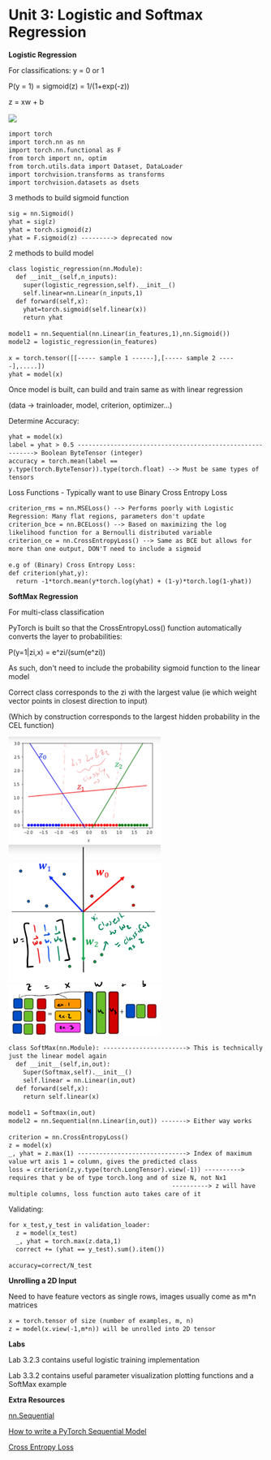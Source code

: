 # Unit 3: Logistic and Softmax Regression

**Logistic Regression**

For classifications: y = 0 or 1

P(y = 1) = sigmoid(z) = 1/(1+exp(-z))

z = xw + b

<img src = "https://ibm.box.com/shared/static/1rpau4ggzepzxzu01p2j4506d5kvobbj.png" width = 600, align = "center">

    import torch
    import torch.nn as nn
    import torch.nn.functional as F
    from torch import nn, optim
    from torch.utils.data import Dataset, DataLoader
    import torchvision.transforms as transforms
    import torchvision.datasets as dsets
    
3 methods to build sigmoid function

    sig = nn.Sigmoid()
    yhat = sig(z)
    yhat = torch.sigmoid(z)
    yhat = F.sigmoid(z) ---------> deprecated now
    
2 methods to build model

    class logistic_regression(nn.Module):
      def __init__(self,n_inputs):
        super(logistic_regression,self).__init__()
        self.linear=nn.Linear(n_inputs,1)
      def forward(self,x):
        yhat=torch.sigmoid(self.linear(x))
        return yhat
        
    model1 = nn.Sequential(nn.Linear(in_features,1),nn.Sigmoid())    
    model2 = logistic_regression(in_features)
    
    x = torch.tensor([[----- sample 1 ------],[----- sample 2 -----],.....])
    yhat = model(x)
    
 Once model is built, can build and train same as with linear regression

 (data -> trainloader, model, criterion, optimizer...)
 
 Determine Accuracy:
 
    yhat = model(x)
    label = yhat > 0.5 ----------------------------------------------------------> Boolean ByteTensor (integer)
    accuracy = torch.mean(label == y.type(torch.ByteTensor)).type(torch.float) --> Must be same types of tensors
    
 Loss Functions - Typically want to use Binary Cross Entropy Loss
 
    criterion_rms = nn.MSELoss() --> Performs poorly with Logistic Regression: Many flat regions, parameters don't update
    criterion_bce = nn.BCELoss() --> Based on maximizing the log likelihood function for a Bernoulli distributed variable
    criterion_ce = nn.CrossEntropyLoss() --> Same as BCE but allows for more than one output, DON'T need to include a sigmoid
    
    e.g of (Binary) Cross Entropy Loss:
    def criterion(yhat,y):
      return -1*torch.mean(y*torch.log(yhat) + (1-y)*torch.log(1-yhat))
    
**SoftMax Regression**

For multi-class classification

PyTorch is built so that the CrossEntropyLoss() function automatically converts the layer to probabilities:

P(y=1|zi,x) = e^zi/(sum(e^zi)) 

As such, don't need to include the probability sigmoid function to the linear model

Correct class corresponds to the zi with the largest value (ie which weight vector points in closest direction to input)

(Which by construction corresponds to the largest hidden probability in the CEL function)


<img src = "/images/softmax1.png" width = 300, align = "center">
<img src = "/images/softmax2.png" width = 300, align = "center">
<img src = "/images/softmax3.png" width = 300, align = "center">

    class SoftMax(nn.Module): -----------------------> This is technically just the linear model again
      def __init__(self,in,out):
        Super(Softmax,self).__init__()
        self.linear = nn.Linear(in,out)
      def forward(self,x):
        return self.linear(x)
        
    model1 = Softmax(in,out)
    model2 = nn.Sequential(nn.Linear(in,out)) -------> Either way works
    
    criterion = nn.CrossEntropyLoss()
    z = model(x)
    _, yhat = z.max(1) ------------------------------> Index of maximum value wrt axis 1 = column, gives the predicted class
    loss = criterion(z,y.type(torch.LongTensor).view(-1)) ----------> requires that y be of type torch.long and of size N, not Nx1
                                                 ----------> z will have multiple columns, loss function auto takes care of it
    
Validating:
    
    for x_test,y_test in validation_loader:
      z = model(x_test)
      _, yhat = torch.max(z.data,1)
      correct += (yhat == y_test).sum().item())
     
    accuracy=correct/N_test
    
**Unrolling a 2D Input**

Need to have feature vectors as single rows, images usually come as m\*n matrices

    x = torch.tensor of size (number of examples, m, n)
    z = model(x.view(-1,m*n)) will be unrolled into 2D tensor
    
    
**Labs**

Lab 3.2.3 contains useful logistic training implementation

Lab 3.3.2 contains useful parameter visualization plotting functions and a SoftMax example

**Extra Resources**

[nn.Sequential](https://pytorch.org/docs/stable/nn.html#sequential)

[How to write a PyTorch Sequential Model](https://stackoverflow.com/questions/46141690/how-to-write-a-pytorch-sequential-model)

[Cross Entropy Loss](https://pytorch.org/docs/stable/nn.html#crossentropyloss)
    
    
